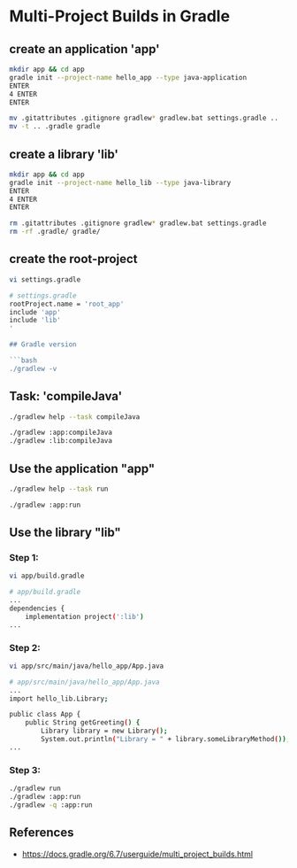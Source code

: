 # Multi-Project Builds in Gradle

## create an application 'app'

```bash
mkdir app && cd app
gradle init --project-name hello_app --type java-application
ENTER
4 ENTER
ENTER

mv .gitattributes .gitignore gradlew* gradlew.bat settings.gradle ..
mv -t .. .gradle gradle
```

## create a library 'lib'

```bash
mkdir app && cd app
gradle init --project-name hello_lib --type java-library
ENTER
4 ENTER
ENTER

rm .gitattributes .gitignore gradlew* gradlew.bat settings.gradle
rm -rf .gradle/ gradle/
```

## create the root-project

```bash
vi settings.gradle

# settings.gradle
rootProject.name = 'root_app'
include 'app'
include 'lib'
'

## Gradle version

```bash
./gradlew -v
```


## Task: 'compileJava'

```bash
./gradlew help --task compileJava

./gradlew :app:compileJava
./gradlew :lib:compileJava
```

## Use the application "app"

```bash
./gradlew help --task run

./gradlew :app:run
```


## Use the library "lib"

### Step 1:
```bash
vi app/build.gradle

# app/build.gradle
...
dependencies {
    implementation project(':lib')
...
```

### Step 2:
```bash
vi app/src/main/java/hello_app/App.java

# app/src/main/java/hello_app/App.java
...
import hello_lib.Library;

public class App {
    public String getGreeting() {
        Library library = new Library();
        System.out.println("Library = " + library.someLibraryMethod());
...
```

### Step 3:
```bash
./gradlew run
./gradlew :app:run
./gradlew -q :app:run
```

## References 
- https://docs.gradle.org/6.7/userguide/multi_project_builds.html